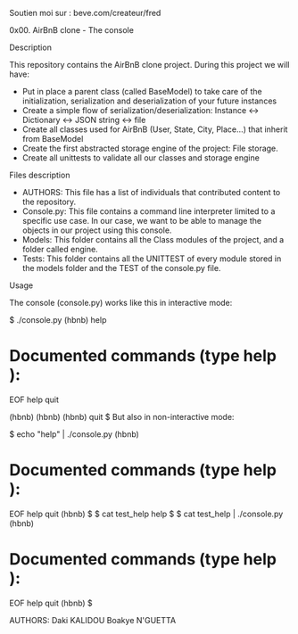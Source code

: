 Soutien moi sur : beve.com/createur/fred


0x00. AirBnB clone - The console

Description

This repository contains the AirBnB clone project. During this project we will have:

- Put in place a parent class (called BaseModel) to take care of the initialization, serialization and deserialization of your future instances
- Create a simple flow of serialization/deserialization: Instance <-> Dictionary <-> JSON string <-> file
- Create all classes used for AirBnB (User, State, City, Place…) that inherit from BaseModel
- Create the first abstracted storage engine of the project: File storage.
- Create all unittests to validate all our classes and storage engine


Files description

- AUTHORS: This file has a list of individuals that contributed content to the repository.
- Console.py: This file contains a command line interpreter limited to a specific use case. In our case, we want to be able to manage the objects in our project using this console.
- Models: This folder contains all the Class modules of the project, and a folder called engine.
- Tests: This folder contains all the UNITTEST of every module stored in the models folder and the TEST of the console.py file.


Usage

The console (console.py) works like this in interactive mode:

$ ./console.py
(hbnb) help

Documented commands (type help <topic>):
========================================
EOF  help  quit

(hbnb) 
(hbnb) 
(hbnb) quit
$
But also in non-interactive mode:

$ echo "help" | ./console.py
(hbnb)

Documented commands (type help <topic>):
========================================
EOF  help  quit
(hbnb) 
$
$ cat test_help
help
$
$ cat test_help | ./console.py
(hbnb)

Documented commands (type help <topic>):
========================================
EOF  help  quit
(hbnb) 
$


AUTHORS:
Daki KALIDOU
Boakye N'GUETTA
